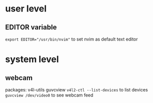 # user level

## EDITOR variable
`export EDITOR="/usr/bin/nvim"`
to set nvim as default text editor

# system level

## webcam
packages: v4l-utils guvcview
`v4l2-ctl --list-devices` to list devices
`guvcview /dev/video0` to see webcam feed
